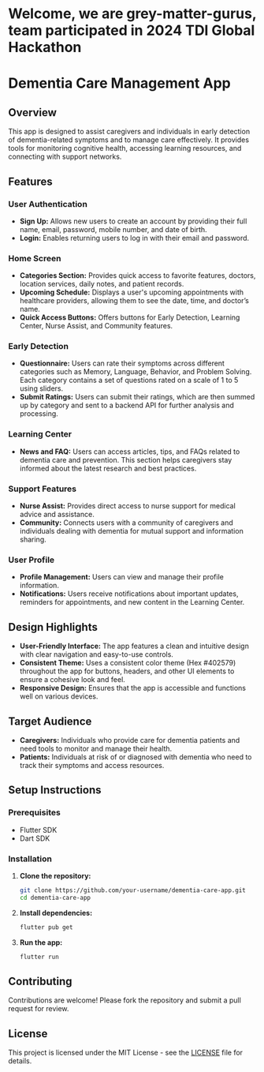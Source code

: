 # Welcome, we are grey-matter-gurus, team participated in 2024 TDI Global Hackathon

# Dementia Care Management App

## Overview
This app is designed to assist caregivers and individuals in early detection of dementia-related symptoms and to manage care effectively. It provides tools for monitoring cognitive health, accessing learning resources, and connecting with support networks.

## Features

### User Authentication
- **Sign Up:** Allows new users to create an account by providing their full name, email, password, mobile number, and date of birth.
- **Login:** Enables returning users to log in with their email and password.

### Home Screen
- **Categories Section:** Provides quick access to favorite features, doctors, location services, daily notes, and patient records.
- **Upcoming Schedule:** Displays a user's upcoming appointments with healthcare providers, allowing them to see the date, time, and doctor’s name.
- **Quick Access Buttons:** Offers buttons for Early Detection, Learning Center, Nurse Assist, and Community features.

### Early Detection
- **Questionnaire:** Users can rate their symptoms across different categories such as Memory, Language, Behavior, and Problem Solving. Each category contains a set of questions rated on a scale of 1 to 5 using sliders.
- **Submit Ratings:** Users can submit their ratings, which are then summed up by category and sent to a backend API for further analysis and processing.

### Learning Center
- **News and FAQ:** Users can access articles, tips, and FAQs related to dementia care and prevention. This section helps caregivers stay informed about the latest research and best practices.

### Support Features
- **Nurse Assist:** Provides direct access to nurse support for medical advice and assistance.
- **Community:** Connects users with a community of caregivers and individuals dealing with dementia for mutual support and information sharing.

### User Profile
- **Profile Management:** Users can view and manage their profile information.
- **Notifications:** Users receive notifications about important updates, reminders for appointments, and new content in the Learning Center.

## Design Highlights
- **User-Friendly Interface:** The app features a clean and intuitive design with clear navigation and easy-to-use controls.
- **Consistent Theme:** Uses a consistent color theme (Hex #402579) throughout the app for buttons, headers, and other UI elements to ensure a cohesive look and feel.
- **Responsive Design:** Ensures that the app is accessible and functions well on various devices.

## Target Audience
- **Caregivers:** Individuals who provide care for dementia patients and need tools to monitor and manage their health.
- **Patients:** Individuals at risk of or diagnosed with dementia who need to track their symptoms and access resources.

## Setup Instructions

### Prerequisites
- Flutter SDK
- Dart SDK

### Installation

1. **Clone the repository:**
    ```sh
    git clone https://github.com/your-username/dementia-care-app.git
    cd dementia-care-app
    ```

2. **Install dependencies:**
    ```sh
    flutter pub get
    ```

3. **Run the app:**
    ```sh
    flutter run
    ```

## Contributing
Contributions are welcome! Please fork the repository and submit a pull request for review.

## License
This project is licensed under the MIT License - see the [LICENSE](LICENSE) file for details.